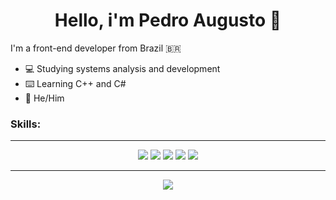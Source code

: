 <h1 align="center">Hello, i'm Pedro Augusto 👾</h1>

I'm a front-end developer from Brazil 🇧🇷
- 💻 Studying systems analysis and development
- ⌨️ Learning C++ and C#
- 👥 He/Him

### Skills:
------------

<div align="center">
  <img src="https://img.shields.io/badge/JavaScript-323330?style=for-the-badge&logo=javascript&logoColor=F7DF1E" />
  <img src="https://img.shields.io/badge/Python-3776AB?style=for-the-badge&logo=python&logoColor=white" />
  <img src="https://img.shields.io/badge/HTML-239120?style=for-the-badge&logo=html5&logoColor=white" />
  <img src="https://img.shields.io/badge/HTML5-E34F26?style=for-the-badge&logo=html5&logoColor=white" />
  <img src="https://img.shields.io/badge/CSS-239120?&style=for-the-badge&logo=css3&logoColor=white" />

</div>



------------

<div align="center">
 <img src="https://github-readme-streak-stats.herokuapp.com?user=predoilustra&theme=modern-lilac2&date_format=j%20M%5B%20Y%5D&locale=pt-br)](https://git.io/streak-stats)" />
 </div>
